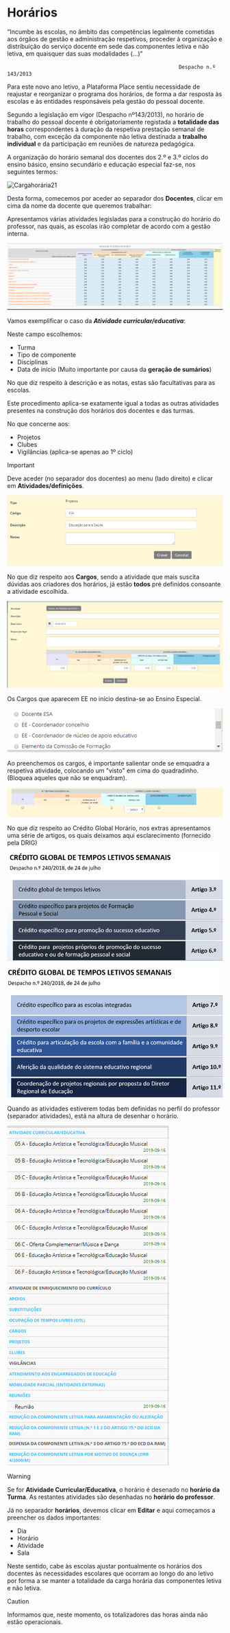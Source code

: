 ﻿# Horários

“Incumbe às escolas, no âmbito das competências legalmente cometidas aos órgãos de gestão e administração respetivos, proceder à organização e distribuição do serviço docente em sede das componentes letiva e não letiva, em quaisquer das suas modalidades (…)”

                                                            Despacho n.º 143/2013

Para este novo ano letivo, a Plataforma Place sentiu necessidade de reajustar e reorganizar o programa dos horários, de forma a dar resposta às escolas e às entidades responsáveis pela gestão do pessoal docente. 


Segundo a legislação em vigor (Despacho nº143/2013), no horário de trabalho do pessoal docente é  obrigatoriamente registada a **totalidade das horas** correspondentes à duração da respetiva prestação semanal de trabalho, com exceção da componente não letiva destinada a **trabalho individual** e da participação em reuniões de natureza pedagógica.

A organização do horário semanal dos docentes dos 2.º e 3.º ciclos do ensino básico, ensino secundário e educação especial faz-se, nos seguintes termos:


![Cargahorária21](../../images/Place21/Alunos/cargahorária21.PNG)

Desta forma, comecemos por aceder ao separador dos **Docentes**, clicar em cima da nome da docente que queremos trabalhar: 

Apresentamos várias atividades legisladas para a construção do horário do professor, nas quais, as escolas irão completar de acordo com a gestão interna. 


![Atividades](../../images/Place21/Alunos/atividades.PNG)

Vamos exemplificar o caso da ***Atividade curricular/educativa***:

Neste campo escolhemos:
- Turma
- Tipo de componente 
- Disciplinas
- Data de início (Muito importante por causa da **geração de sumários**)

No que diz respeito à descrição e as notas, estas são facultativas para as escolas. 

Este procedimento aplica-se exatamente igual a todas as outras atividades presentes na construção dos horários dos docentes e das turmas. 

No que concerne aos: 

- Projetos
- Clubes
- Vigilâncias (aplica-se apenas ao 1º ciclo)

> [!IMPORTANT]  
> Deve aceder (no separador dos docentes) ao menu (lado direito) e clicar em **Atividades/definições**. 

![Projetos](../../images/Place21/Alunos/Projetos.PNG)


No que diz respeito aos **Cargos**, sendo a atividade que mais suscita dúvidas aos criadores dos horários, já estão **todos** pré definidos consoante a atividade escolhida. 

![Cargos](../../images/Place21/Alunos/cargos.PNG)

Os Cargos que aparecem EE no início destina-se ao Ensino Especial.

![Ee](../../images/Place21/Alunos/ee.PNG)


Ao preenchemos os cargos, é importante salientar onde se emquadra a respetiva atividade, colocando um "visto" em cima do quadradinho. (Bloquea aqueles que não se enquadram).


![Definir](../../images/Place21/Alunos/definir.PNG)

No que diz respeito ao Crédito Global Horário, nos extras apresentamos uma série de artigos, os quais deixamos aqui esclarecimento (fornecido pela DRIG)

![Cgh1](../../images/Place21/Alunos/cgh1.PNG)

![C G H2](../../images/Place21/Alunos/CGH2.PNG)


Quando as atividades estiverem todas bem definidas no perfil do professor (separador atividades), está na altura de desenhar o horário.

![Atividadedefinida](../../images/Place21/Alunos/atividadedefinida.PNG)

> [!WARNING]  
> Se for **Atividade Curricular/Educativa**, o horário é desenado no **horário da Turma**. As restantes atividades são desenhadas no **horário do professor**.

Já no separador **horários**, devemos clicar em **Editar** e aqui começamos a preencher os dados importantes: 
- Dia
- Horário
- Atividade 
- Sala

Neste sentido, cabe às escolas ajustar pontualmente os horários dos docentes às necessidades escolares que ocorram ao longo do ano letivo por forma a se manter a totalidade da carga horária das componentes letiva e não letiva.


> [!CAUTION]  
> Informamos que, neste momento, os totalizadores das horas ainda não estão operacionais. 



